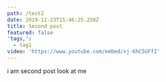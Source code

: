 ```yaml
---
path: /test2
date: 2019-12-23T15:46:25.258Z
title: Second post
featured: false
'tags,':
  - tag1
video: 'https://www.youtube.com/embed/xj-6hC5GFfI'
---
```


i am second post look at me
